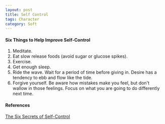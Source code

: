 ```yaml
---
layout: post
title: Self Control
tags: Character
category: Soft
---
```



#### Six Things to Help Improve Self-Control ####

1. Meditate.  
2. Eat slow release foods (avoid sugar or glucose spikes).  
3. Exercise.
4. Get enough sleep.  
5. Ride the wave. Wait for a period of time before giving in. Desire has a tendency to ebb and flow like the tide.  
6. Forgive yourself. Be aware how mistakes make you feel, but don't wallow in those feelings. Focus on what you are going to do differently next time.  

#### References ####

[The Six Secrets of Self-Control](http://www.forbes.com/sites/travisbradberry/2012/09/17/the-six-secrets-of-self-control/)
